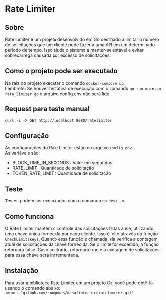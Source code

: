 # Rate Limiter

## Sobre
Rate Limiter é um projeto desenvolvido em Go destinado a limitar o número de solicitações que um cliente pode fazer a uma API em um determinado período de tempo. Isso ajuda o sistema a manter-se estável e evitar sobrecarrega causada por excesso de solicitações.

## Como o projeto pode ser executado  
Na raiz do projeto executar o comando `docker-compose up`  
Lembrete: Se houver tentativa de execução com o comando `go run main.go rate_limiter.go` o arquivo config.env não será lido.

## Request para teste manual
`curl -i -X GET http://localhost:8080/ratelimiter`

## Configuração
As configurações do Rate Limiter estão no arquivo `config.env`.  
As variáveis são:  
* BLOCK_TIME_IN_SECONDS : Valor em segundos
* RATE_LIMIT : Quantidade de solicitação
* TOKEN_RATE_LIMIT : Quantidade de solicitação

## Teste
Testes podem ser executados com o comando `go test -v`.

## Como funciona
O Rate Limiter mantém o controle das solicitações feitas a ele, utilizando uma chave única fornecida por cada cliente. Isso é feito através da função `CheckLimit(key)`. Quando essa função é chamada, ela verifica a contagem atual de solicitações da chave fornecida. Se o limite for excedido, a função retornará false. Caso contrário, retornará true e a contagem de solicitações para essa chave será incrementada.

## Instalação
Para usar a biblioteca Rate Limiter em um projeto Go, você pode obtê-la usando o comando abaixo:  
`import "github.com/songomes/desafiotecnicoratelimiter.git"`  
